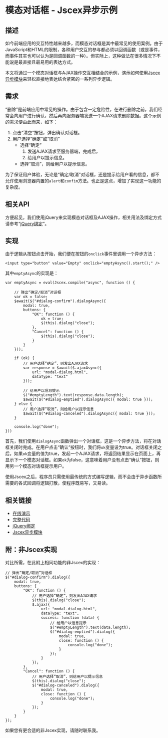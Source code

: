 # 模态对话框 - Jscex异步示例

## 描述

如今前端应用的交互特性越来越多，而模态对话框是其中最常见的使用案例。由于JavaScript和HTML的限制，各种用户交互的参与都必须以回调函数（或是事件，而事件其实也可以认为是回调函数的一种）。但实际上，这种做法在很多情况下不能说是最直接且最易用的表达方式。

本文将通过一个模态对话框与AJAX操作交互相结合的示例，演示如何使用[Jscex异步模块](../README-cn.md)来轻松直接地表达结合紧密的一系列异步逻辑。

## 需求

“删除”是前端应用中常见的操作。由于包含一定危险性，在进行删除之前，我们经常会向用户进行确认，然后再向服务器端发送一个AJAX请求删除数据。这个示例的需求便由此而来，如下：

1. 点击“清空”按钮，弹出确认对话框。
2. 用户选择“确定”或“取消”
   * 选择“确定”
     1. 发送AJAX请求至服务器端，完成后，
     2. 给用户以提示信息。
   * 选择“取消”，则给用户以提示信息。

为了保证用户体验，无论是“确定/取消”对话框，还是提示给用户看的信息，都不允许使用浏览器内置的`alert`和`confim`方法。也正是这点，增加了实现这一功能的复杂度。

## 相关API

方便起见，我们使用jQuery来实现模态对话框及AJAX操作，相关用法及绑定方式请参考“[jQuery绑定](jquery-bindings-cn.md)”。

## 实现

由于逻辑从按钮点击开始，我们便在按钮的`onclick`事件里调用一个异步方法：

    <input type="button" value="Empty" onclick="emptyAsync().start();" />

其中`emptyAsync`的实现是：

    var emptyAsync = eval(Jscex.compile("async", function () {        // 弹出“确定/取消”对话框        var ok = false;                    $await($("#dialog-confirm").dialogAsync({            modal: true,            buttons: {                "OK": function () {                    ok = true;                    $(this).dialog("close");                },                "Cancel": function () {                    $(this).dialog("close");                }            }        }));        if (ok) {            // 用户选择“确定”，则发出AJAX请求            var response = $await($.ajaxAsync({                url: "modal-dialog.html",                dataType: "text"            }));            
            // 给用户以信息提示            $("#emptyLength").text(response.data.length);            $await($("#dialog-emptied").dialogAsync({ modal: true }));        } else {
            // 用户选择“取消”，则给用户以提示信息            $await($("#dialog-canceled").dialogAsync({ modal: true }));        }        console.log("done");    }))

首先，我们使用`dialogAsync`函数弹出一个对话框，这是一个异步方法，将在对话框关闭时完成。在用户点击“确认”按钮时，我们将`ok`变量设为true。对话框关闭之后，如果`ok`变量的值为true，发起一个AJAX请求，将返回结果显示在页面上，再显示下一个模态对话框。如果`ok`为false，这意味着用户没有点击“确认”按钮，则用另一个模态对话框提示用户。

使用Jscex之后，程序员只需使用最传统的方式编写逻辑，而不会由于异步函数所需要的各式回调将逻辑打散，使程序既易写，又易读。

## 相关链接

* [在线演示](http://files.zhaojie.me/jscex/samples/async/modal-dialog.html)
* [完整代码](../../../samples/async/modal-dialog.html)
* [jQuery绑定](jquery-bindings-cn.md)
* [Jscex异步模块](../README-cn.md)

## 附：非Jscex实现

对比所需，在此附上相同功能的非Jscex的实现：

    // 弹出“确定/取消”对话框              $("#dialog-confirm").dialog({        modal: true,        buttons: {            "OK": function () {                // 用户选择“确定”，则发出AJAX请求                $(this).dialog("close");                $.ajax({                    url: "modal-dialog.html",                    dataType: "text",                    success: function (data) {                        // 给用户以信息提示                        $("#emptyLength").text(data.length);                        $("#dialog-emptied").dialog({                            modal: true,                            close: function () {                                console.log("done");                            }                        });                    }                });            },            "Cancel": function () {                // 用户选择“取消”，则给用户以提示信息                $(this).dialog("close");                $("#dialog-canceled").dialog({                    modal: true,                    close: function () {                        console.log("done");                    }                });            }        }    });

如果您有更合适的非Jscex实现，请随时联系我。